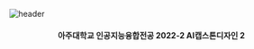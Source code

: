 ![header](https://capsule-render.vercel.app/api?type=waving&color=0:697BFF,100:BBB7EF&height=200&section=header&text=Vaporware%20To%20Software&fontSize=50&fontColor=ffffff&fontAlignY=20&fontAlign=70)
<div align="center">
<h4>아주대학교 인공지능융합전공 2022-2 AI캡스톤디자인 2</h4>
</div>


<!--

**Here are some ideas to get you started:**

🙋‍♀️ A short introduction - what is your organization all about?
🌈 Contribution guidelines - how can the community get involved?
👩‍💻 Useful resources - where can the community find your docs? Is there anything else the community should know?
🍿 Fun facts - what does your team eat for breakfast?
🧙 Remember, you can do mighty things with the power of [Markdown](https://docs.github.com/github/writing-on-github/getting-started-with-writing-and-formatting-on-github/basic-writing-and-formatting-syntax)
-->
